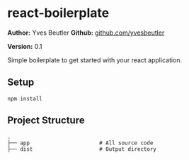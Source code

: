 # react-boilerplate

**Author:** Yves Beutler
**Github:** [github.com/yvesbeutler](https://github.com/yvesbeutler)

**Version:** 0.1
 
Simple boilerplate to get started with your react application.

Setup
---
 
```
npm install
```

Project Structure
---

```
.
├── app                      # All source code
├── dist                     # Output directory
```